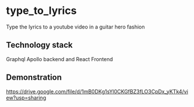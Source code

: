 # type_to_lyrics
Type the lyrics to a youtube video in a guitar hero fashion

## Technology stack
Graphql Apollo backend and React Frontend

## Demonstration
https://drive.google.com/file/d/1mB0DKg1sYl0CKGfBZ3fLO3CpDx_yKTk4/view?usp=sharing
